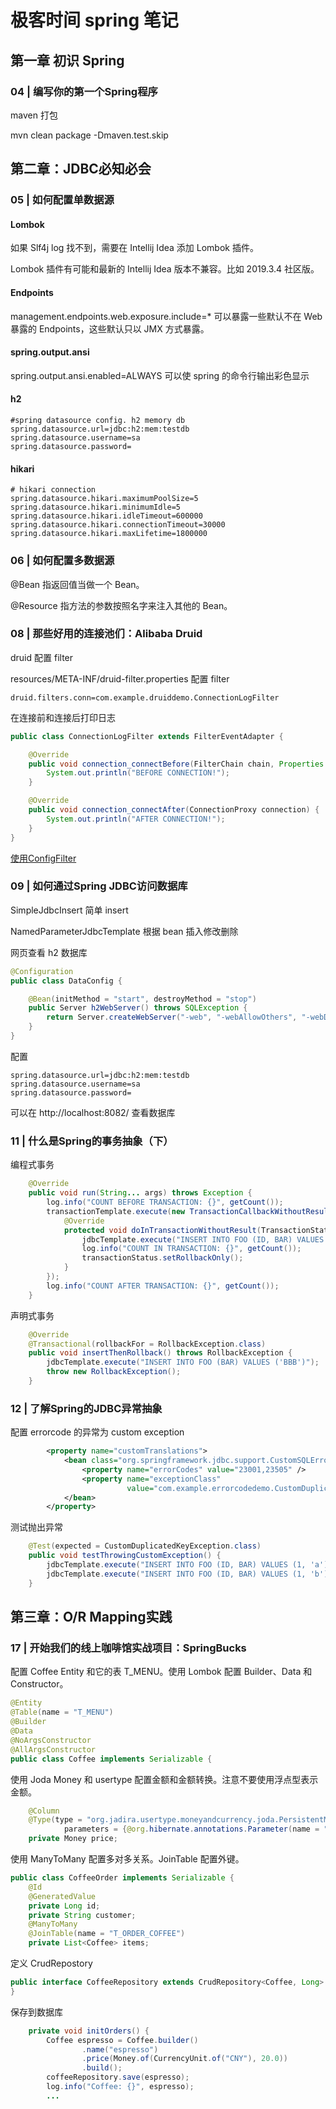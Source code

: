 # 极客时间 spring 笔记

## 第一章 初识 Spring

### 04 | 编写你的第一个Spring程序

maven 打包

mvn clean package -Dmaven.test.skip

## 第二章：JDBC必知必会

### 05 | 如何配置单数据源

#### Lombok

如果 Slf4j log 找不到，需要在 Intellij Idea 添加 Lombok 插件。

Lombok 插件有可能和最新的 Intellij Idea 版本不兼容。比如 2019.3.4 社区版。

#### Endpoints

management.endpoints.web.exposure.include=* 可以暴露一些默认不在 Web 暴露的 Endpoints，这些默认只以 JMX 方式暴露。

#### spring.output.ansi

spring.output.ansi.enabled=ALWAYS 可以使 spring 的命令行输出彩色显示

#### h2

```
#spring datasource config. h2 memory db
spring.datasource.url=jdbc:h2:mem:testdb
spring.datasource.username=sa
spring.datasource.password=
```

#### hikari

```
# hikari connection
spring.datasource.hikari.maximumPoolSize=5
spring.datasource.hikari.minimumIdle=5
spring.datasource.hikari.idleTimeout=600000
spring.datasource.hikari.connectionTimeout=30000
spring.datasource.hikari.maxLifetime=1800000
```

### 06 | 如何配置多数据源

@Bean 指返回值当做一个 Bean。

@Resource 指方法的参数按照名字来注入其他的 Bean。

### 08 | 那些好用的连接池们：Alibaba Druid

druid 配置 filter

resources/META-INF/druid-filter.properties 配置 filter

```
druid.filters.conn=com.example.druiddemo.ConnectionLogFilter
```

在连接前和连接后打印日志

```java
public class ConnectionLogFilter extends FilterEventAdapter {

    @Override
    public void connection_connectBefore(FilterChain chain, Properties info) {
        System.out.println("BEFORE CONNECTION!");
    }

    @Override
    public void connection_connectAfter(ConnectionProxy connection) {
        System.out.println("AFTER CONNECTION!");
    }
}
```

[使用ConfigFilter](https://github.com/alibaba/druid/wiki/%E4%BD%BF%E7%94%A8ConfigFilter)

### 09 | 如何通过Spring JDBC访问数据库

SimpleJdbcInsert 简单 insert

NamedParameterJdbcTemplate 根据 bean 插入修改删除

网页查看 h2 数据库

```java
@Configuration
public class DataConfig {

    @Bean(initMethod = "start", destroyMethod = "stop")
    public Server h2WebServer() throws SQLException {
        return Server.createWebServer("-web", "-webAllowOthers", "-webDaemon", "-webPort", "8082");
    }
}
```

配置

```
spring.datasource.url=jdbc:h2:mem:testdb
spring.datasource.username=sa
spring.datasource.password=
```

可以在 http://localhost:8082/ 查看数据库

### 11 | 什么是Spring的事务抽象（下）

编程式事务

```java
    @Override
    public void run(String... args) throws Exception {
        log.info("COUNT BEFORE TRANSACTION: {}", getCount());
        transactionTemplate.execute(new TransactionCallbackWithoutResult() {
            @Override
            protected void doInTransactionWithoutResult(TransactionStatus transactionStatus) {
                jdbcTemplate.execute("INSERT INTO FOO (ID, BAR) VALUES (1, 'aaa')");
                log.info("COUNT IN TRANSACTION: {}", getCount());
                transactionStatus.setRollbackOnly();
            }
        });
        log.info("COUNT AFTER TRANSACTION: {}", getCount());
    }
```

声明式事务

```java
    @Override
    @Transactional(rollbackFor = RollbackException.class)
    public void insertThenRollback() throws RollbackException {
        jdbcTemplate.execute("INSERT INTO FOO (BAR) VALUES ('BBB')");
        throw new RollbackException();
    }
```

### 12 | 了解Spring的JDBC异常抽象

配置 errorcode 的异常为 custom exception

```xml
        <property name="customTranslations">
            <bean class="org.springframework.jdbc.support.CustomSQLErrorCodesTranslation">
                <property name="errorCodes" value="23001,23505" />
                <property name="exceptionClass"
                          value="com.example.errorcodedemo.CustomDuplicatedKeyException" />
            </bean>
        </property>
```

测试抛出异常

```java
    @Test(expected = CustomDuplicatedKeyException.class)
    public void testThrowingCustomException() {
        jdbcTemplate.execute("INSERT INTO FOO (ID, BAR) VALUES (1, 'a')");
        jdbcTemplate.execute("INSERT INTO FOO (ID, BAR) VALUES (1, 'b')");
    }
```

## 第三章：O/R Mapping实践

### 17 | 开始我们的线上咖啡馆实战项目：SpringBucks

配置 Coffee Entity 和它的表 T_MENU。使用 Lombok 配置 Builder、Data 和 Constructor。

```java
@Entity
@Table(name = "T_MENU")
@Builder
@Data
@NoArgsConstructor
@AllArgsConstructor
public class Coffee implements Serializable {
```

使用 Joda Money 和 usertype 配置金额和金额转换。注意不要使用浮点型表示金额。

```java
    @Column
    @Type(type = "org.jadira.usertype.moneyandcurrency.joda.PersistentMoneyAmount",
            parameters = {@org.hibernate.annotations.Parameter(name = "currencyCode", value = "CNY")})
    private Money price;
```

使用 ManyToMany 配置多对多关系。JoinTable 配置外键。

```java
public class CoffeeOrder implements Serializable {
    @Id
    @GeneratedValue
    private Long id;
    private String customer;
    @ManyToMany
    @JoinTable(name = "T_ORDER_COFFEE")
    private List<Coffee> items;
```

定义 CrudRepostory

```java
public interface CoffeeRepository extends CrudRepository<Coffee, Long> {
}
```

保存到数据库

```java
    private void initOrders() {
        Coffee espresso = Coffee.builder()
                .name("espresso")
                .price(Money.of(CurrencyUnit.of("CNY"), 20.0))
                .build();
        coffeeRepository.save(espresso);
        log.info("Coffee: {}", espresso);
        ...
```
